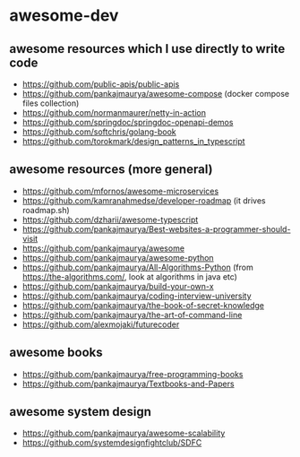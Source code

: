 # awesome-dev

## awesome resources which I use directly to write code
- https://github.com/public-apis/public-apis
- https://github.com/pankajmaurya/awesome-compose (docker compose files collection)
- https://github.com/normanmaurer/netty-in-action
- https://github.com/springdoc/springdoc-openapi-demos
- https://github.com/softchris/golang-book
- https://github.com/torokmark/design_patterns_in_typescript

## awesome resources (more general)
- https://github.com/mfornos/awesome-microservices
- https://github.com/kamranahmedse/developer-roadmap (it drives roadmap.sh)
- https://github.com/dzharii/awesome-typescript
- https://github.com/pankajmaurya/Best-websites-a-programmer-should-visit
- https://github.com/pankajmaurya/awesome
- https://github.com/pankajmaurya/awesome-python
- https://github.com/pankajmaurya/All-Algorithms-Python (from https://the-algorithms.com/, look at algorithms in java etc)
- https://github.com/pankajmaurya/build-your-own-x
- https://github.com/pankajmaurya/coding-interview-university
- https://github.com/pankajmaurya/the-book-of-secret-knowledge
- https://github.com/pankajmaurya/the-art-of-command-line
- https://github.com/alexmojaki/futurecoder

## awesome books
- https://github.com/pankajmaurya/free-programming-books
- https://github.com/pankajmaurya/Textbooks-and-Papers

## awesome system design
- https://github.com/pankajmaurya/awesome-scalability
- https://github.com/systemdesignfightclub/SDFC
